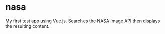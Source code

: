 # nasa

My first test app using Vue.js. Searches the NASA Image API then displays the resulting content.
